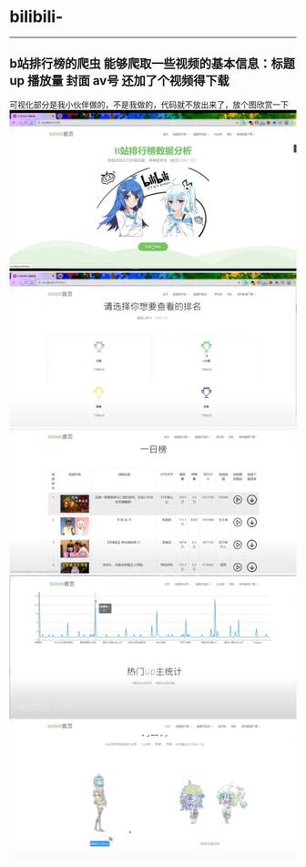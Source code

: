 # bilibili-
---
b站排行榜的爬虫 能够爬取一些视频的基本信息：标题 up 播放量 封面 av号
还加了个视频得下载
---
可视化部分是我小伙伴做的，不是我做的，代码就不放出来了，放个图欣赏一下
![](https://raw.githubusercontent.com/aRuul/bilibili-/master/Snapshot-84625.png)
![](https://raw.githubusercontent.com/aRuul/bilibili-/master/2.png)
![](https://raw.githubusercontent.com/aRuul/bilibili-/master/3.png)
![](https://raw.githubusercontent.com/aRuul/bilibili-/master/4.png)
![](https://raw.githubusercontent.com/aRuul/bilibili-/master/5.png)
